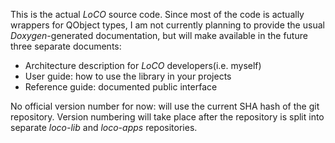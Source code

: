 This is the actual _LoCO_ source code.
Since most of the code is actually wrappers for QObject types, I am not currently
planning to provide the usual _Doxygen_-generated documentation, but will
make available in the future three separate documents:

* Architecture description for _LoCO_ developers(i.e. myself)
* User guide: how to use the library in your projects
* Reference guide: documented public interface

No official version number for now: will use the current SHA hash of the git repository.
Version numbering will take place after the repository is split into separate _loco-lib_ and 
_loco-apps_ repositories.

